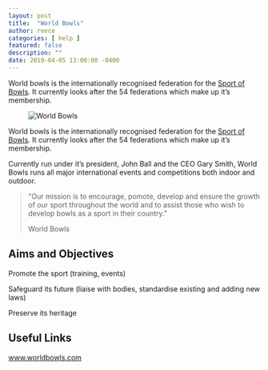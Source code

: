 ```yaml
---
layout: post
title:  "World Bowls"
author: reece
categories: [ help ]
featured: false
description: ""
date: 2019-04-05 13:00:00 -0400
---
```

    

<!-- wp:paragraph -->
<p xmlns="http://www.w3.org/1999/xhtml">World bowls is the internationally recognised federation for the <a href="https://www.jackhighbowls.com/help/lawn-bowls-rules/" data-type="post" data-id="304">Sport of Bowls</a>. It currently looks after the 54 federations which make up it’s membership.</p>
<!-- /wp:paragraph -->

<!-- wp:image {"id":368,"sizeSlug":"full","linkDestination":"none"} -->
<figure class="wp-block-image size-full"><img src="/img/posts/world-bowls.jpg" alt="World Bowls" class="wp-image-368"/></figure>
<!-- /wp:image -->

<!-- wp:paragraph -->
<p>World bowls is the internationally recognised federation for the <a href="https://www.jackhighbowls.com/help/lawn-bowls-rules">Sport of Bowls</a>. It currently looks after the 54 federations which make up it’s membership.</p>
<!-- /wp:paragraph -->

<!-- wp:paragraph -->
<p>Currently run under it’s president, John Ball and the CEO Gary Smith, World Bowls runs all major international events and competitions both indoor and outdoor.</p>
<!-- /wp:paragraph -->

<!-- wp:quote -->
<blockquote class="wp-block-quote"><!-- wp:paragraph -->
<p>"Our mission is to encourage, pomote, develop and ensure the growth of our sport throughout the world and to assist those who wish to develop bowls as a sport in their country."</p>
<!-- /wp:paragraph -->

<!-- wp:paragraph -->
<p>World Bowls</p>
<!-- /wp:paragraph --></blockquote>
<!-- /wp:quote -->

<!-- wp:heading -->
<h2><a href="#aims-and-objectives"></a>Aims and Objectives</h2>
<!-- /wp:heading -->

<!-- wp:paragraph -->
<p>Promote the sport (training, events)</p>
<!-- /wp:paragraph -->

<!-- wp:paragraph -->
<p>Safeguard its future (liaise with bodies, standardise existing and adding new laws)</p>
<!-- /wp:paragraph -->

<!-- wp:paragraph -->
<p>Preserve its heritage</p>
<!-- /wp:paragraph -->

<!-- wp:heading -->
<h2><a href="#useful-links"></a>Useful Links</h2>
<!-- /wp:heading -->

<!-- wp:paragraph -->
<p><a href="http://www.worldbowls.com/">www.worldbowls.com</a></p>
<!-- /wp:paragraph -->
    